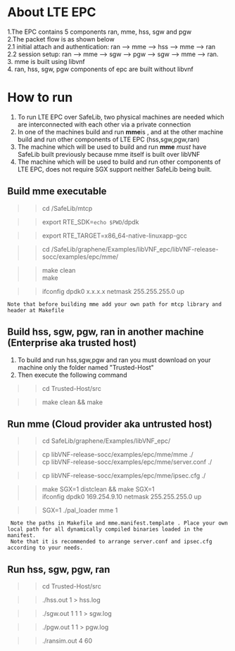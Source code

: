 # About LTE EPC

1.The EPC contains 5 components ran, mme, hss, sgw and pgw <br />
2.The packet flow is as shown below <br />
  2.1 initial attach and authentication: ran --> mme --> hss --> mme --> ran <br />
  2.2 session setup: ran --> mme --> sgw --> pgw --> sgw --> mme --> ran. <br />
3. mme is built using libvnf <br />
4. ran, hss, sgw, pgw components of epc are built without libvnf


# How to run
 1. To run LTE EPC over SafeLib, two physical machines are needed which are interconnected with each other via a private connection <br />
 2. In one of the machines build and run **mme**is , and at the other machine build and run other components of LTE EPC (hss,sgw,pgw,ran) <br />
 3. The machine which will be used to build and run **mme** _must_ have SafeLib built previously because mme itself is built over libVNF <br />
 4. The machine which will be used to build and run other components of LTE EPC, does not require SGX support neither SafeLib being built.
 
## Build mme executable

>> cd /SafeLib/mtcp

>> export RTE_SDK=`echo $PWD`/dpdk 

>> export RTE_TARGET=x86_64-native-linuxapp-gcc

>> cd /SafeLib/graphene/Examples/libVNF_epc/libVNF-release-socc/examples/epc/mme/

>> make clean\
>> make

>> ifconfig dpdk0 x.x.x.x netmask 255.255.255.0 up

    Note that before building mme add your own path for mtcp library and header at Makefile
      

## Build hss, sgw, pgw, ran in another machine (Enterprise aka trusted host)

1. To build and run hss,sgw,pgw and ran you must download on your machine only the folder named "Trusted-Host" <br />
2. Then execute the following command <br />
>> cd Trusted-Host/src

>> make clean && make

## Run mme (Cloud provider aka untrusted host)
>>cd SafeLib/graphene/Examples/libVNF_epc/

>> cp libVNF-release-socc/examples/epc/mme/mme ./\
>>cp libVNF-release-socc/examples/epc/mme/server.conf ./

>>cp libVNF-release-socc/examples/epc/mme/ipsec.cfg ./

>>make SGX=1 distclean && make SGX=1\
>>ifconfig dpdk0 169.254.9.10 netmask 255.255.255.0 up

>>SGX=1 ./pal_loader mme 1

     Note the paths in Makefile and mme.manifest.template . Place your own local path for all dynamically compiled binaries loaded in the manifest.
     Note that it is recommended to arrange server.conf and ipsec.cfg according to your needs.
     
 ## Run hss, sgw, pgw, ran
  >> cd Trusted-Host/src
  
  >> ./hss.out 1 > hss.log
  
  >> ./sgw.out 1 1 1 > sgw.log
  
  >> ./pgw.out 1 1 > pgw.log
  
  >> ./ransim.out 4 60
  
 
